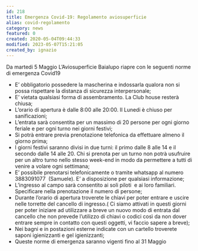 ```yaml
---
id: 218
title: Emergenza Covid-19: Regolamento aviosuperficie
alias: covid-regolamento
category: news
featured: 0
created: 2020-05-04T09:44:33
modified: 2023-05-07T15:21:05
created_by: ignazio
---
```

<p>
 <span>
  Da martedi 5 Maggio L’Aviosuperficie Baialupo riapre con le seguenti norme di emergenza Covid19
 </span>
</p>
<ul>
 <li>
  <span>
   E’ obbligatorio possedere la mascherina e indossarla qualora non si possa rispettare la distanza di sicurezza interpersonale;
  </span>
 </li>
 <li>
  <span>
   E’ vietata qualsiasi forma di assembramento. La Club house resterà chiusa;
  </span>
 </li>
 <li>
  <span>
   L’orario di apertura è dalle 8:00 alle 20:00. Il Lunedi è chiuso per sanificazioni;
  </span>
 </li>
 <li>
  <span>
   L’entrata sarà consentita per un massimo di 20 persone per ogni giorno feriale e per ogni turno nei giorni festivi;
  </span>
 </li>
 <li>
  <span>
   Si potrà entrare previa prenotazione telefonica da effettuare almeno il giorno prima;
  </span>
 </li>
 <li>
  <span>
   I giorni festivi saranno divisi in due turni: il primo dalle 8 alle 14 e il secondo dalle 14 alle 20. Chi si prenota per un turno non potrà usufruire per un altro turno nello stesso week-end in modo da permettere a tutti di venire a volare ogni settimana;
  </span>
 </li>
 <li>
  <span>
   E’ possibile prenotarsi telefonicamente o tramite whatsapp al numero 3883091077  (Samuele). E’ a disposizione per qualsiasi informazione;
  </span>
 </li>
 <li>
  <span>
   L’ingresso al campo sarà consentito ai soli piloti  e ai loro familiari. Specificare nella prenotazione il numero di persone;
  </span>
 </li>
 <li>
  <span>
   Durante l’orario di apertura troverete le chiavi per poter entrare e uscire nelle torrette del cancello di ingresso.( Ci siamo attivati in questi giorni per poter iniziare ad utilizzare a breve un nuovo modo di entrata dal cancello che non prevede l’utilizzo di chiavi o codici così da non dover entrare sempre in contatto con questi oggetti, vi faccio sapere a breve);
  </span>
 </li>
 <li>
  <span>
   Nei bagni e in postazioni esterne indicate con un cartello troverete saponi igienizzanti e gel igienizzanti;
  </span>
 </li>
 <li>
  <span>
   Queste norme di emergenza saranno vigenti fino al 31 Maggio
  </span>
 </li>
</ul>
